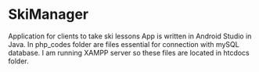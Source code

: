 # SkiManager
Application for clients to take ski lessons 
App is written in Android Studio in Java.
In php_codes folder are files essential for connection with mySQL database. 
I am running XAMPP server so these files are located in htcdocs folder.
